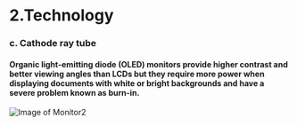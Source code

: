 # 2.Technology
### c.	Cathode ray tube
#### Organic light-emitting diode (OLED) monitors provide higher contrast and better viewing angles than LCDs but they require more power when displaying documents with white or bright backgrounds and have a severe problem known as burn-in.
![Image of Monitor2](https://github.com/poi123456789/IT2600_FinalProject/blob/master/img/h1.jpg)
